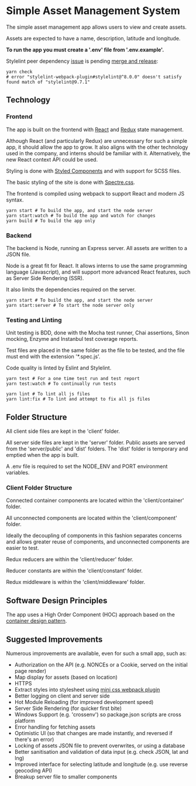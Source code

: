 # Simple Asset Management System

The simple asset management app allows users to view and create assets.

Assets are expected to have a name, description, latitude and longitude.

**To run the app you must create a '.env' file from '.env.example'.**

Stylelint peer dependency [issue](https://github.com/webpack-contrib/stylelint-webpack-plugin/issues/149) is pending [merge and release](https://github.com/webpack-contrib/stylelint-webpack-plugin/pull/164):

```shell
yarn check
# error "stylelint-webpack-plugin#stylelint@^8.0.0" doesn't satisfy found match of "stylelint@9.7.1"
```

## Technology

### Frontend

The app is built on the frontend with [React](https://reactjs.org/) and [Redux](https://redux.js.org/introduction) state management.

Although React (and particularly Redux) are unnecessary for such a simple app,
it should allow the app to grow. It also aligns with the other technology used
in the company, and interns should be familiar with it. Alternatively, the new
React context API could be used.

Styling is done with [Styled Components](https://www.styled-components.com/) and with support for SCSS files.

The basic styling of the site is done with [Spectre.css](https://picturepan2.github.io/spectre/).

The frontend is compiled using webpack to support React and modern JS syntax.

```shell
yarn start # To build the app, and start the node server
yarn start:watch # To build the app and watch for changes
yarn build # To build the app only
```

### Backend

The backend is Node, running an Express server. All assets are written to a JSON file.

Node is a great fit for React. It allows interns to use the same programming language
(Javascript), and will support more advanced React features, such as Server Side Rendering (SSR).

It also limits the dependencies required on the server.

```shell
yarn start # To build the app, and start the node server
yarn start:server # To start the node server only
```

### Testing and Linting

Unit testing is BDD, done with the Mocha test runner, Chai assertions, Sinon mocking,
Enzyme and Instanbul test coverage reports.

Test files are placed in the same folder as the file to be tested, and the file
must end with the extension '*.spec.js'.

Code quality is linted by Eslint and Stylelint.

```shell
yarn test # For a one time test run and test report
yarn test:watch # To continually run tests

yarn lint # To lint all js files
yarn lint:fix # To lint and attempt to fix all js files
```

## Folder Structure

All client side files are kept in the 'client' folder.

All server side files are kept in the 'server' folder. Public assets are served
from the 'server/public' and 'dist' folders. The 'dist' folder is temporary and
emptied when the app is built.

A .env file is required to set the NODE_ENV and PORT environment variables.

### Client Folder Structure

Connected container components are located within the 'client/container' folder.

All unconnected components are located within the 'client/component' folder.

Ideally the decoupling of components in this fashion separates concerns and
allows greater reuse of components, and unconnected components are easier to test.

Redux reducers are within the 'client/reducer' folder.

Reducer constants are within the 'client/constant' folder.

Redux middleware is within the 'client/middleware' folder.

## Software Design Principles

The app uses a High Order Component (HOC) approach based on the [container
design pattern](https://reactpatterns.com/#container-component).

## Suggested Improvements

Numerous improvements are available, even for such a small app, such as:

- Authorization on the API (e.g. NONCEs or a Cookie, served on the initial page render)
- Map display for assets (based on location)
- HTTPS
- Extract styles into stylesheet using [mini css webpack plugin](https://github.com/webpack-contrib/mini-css-extract-plugin)
- Better logging on client and server side
- Hot Module Reloading (for improved development speed)
- Server Side Rendering (for quicker first bite)
- Windows Support (e.g. 'crossenv') so package.json scripts are cross platform
- Error handling for fetching assets
- Optimistic UI (so that changes are made instantly, and reversed if there's an error)
- Locking of assets JSON file to prevent overwrites, or using a database
- Better sanitisation and validation of data input (e.g. check JSON, lat and lng)
- Improved interface for selecting latitude and longitude (e.g. use reverse geocoding API)
- Breakup server file to smaller components
